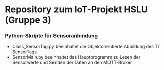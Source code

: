 # Repository zum IoT-Projekt HSLU (Gruppe 3)


### Python-Skripte für Sensoranbindung

- Class_SensorTag.py beeinhaltet die Objektorientierte Abbildung des TI SensorTags
- SensorMain.py beeinhaltet das Hauptprogramm zu Lesen der Sensorwerte und Senden der Daten an den MQTT-Broker
